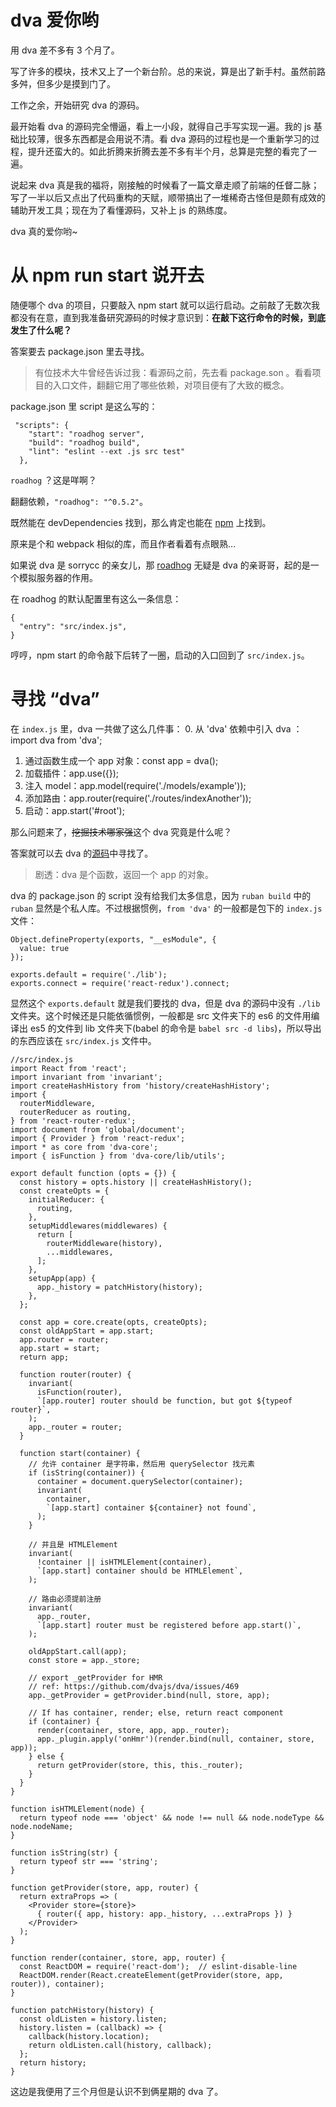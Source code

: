 # dva 爱你哟

用 dva 差不多有 3 个月了。

写了许多的模块，技术又上了一个新台阶。总的来说，算是出了新手村。虽然前路多舛，但多少是摸到门了。

工作之余，开始研究 dva 的源码。

最开始看 dva 的源码完全懵逼，看上一小段，就得自己手写实现一遍。我的 js 基础比较薄，很多东西都是会用说不清。看 dva 源码的过程也是一个重新学习的过程，提升还蛮大的。如此折腾来折腾去差不多有半个月，总算是完整的看完了一遍。

说起来 dva 真是我的福将，刚接触的时候看了一篇文章走顺了前端的任督二脉；写了一半以后又点出了代码重构的天赋，顺带搞出了一堆稀奇古怪但是颇有成效的辅助开发工具；现在为了看懂源码，又补上 js 的熟练度。

dva 真的爱你哟~

# 从 npm run start 说开去

随便哪个 dva 的项目，只要敲入 npm start 就可以运行启动。之前敲了无数次我都没有在意，直到我准备研究源码的时候才意识到：**在敲下这行命令的时候，到底发生了什么呢？**

答案要去 package.json 里去寻找。

>有位技术大牛曾经告诉过我：看源码之前，先去看 package.son 。看看项目的入口文件，翻翻它用了哪些依赖，对项目便有了大致的概念。

package.json 里 script 是这么写的：

```
 "scripts": {
    "start": "roadhog server",
    "build": "roadhog build",
    "lint": "eslint --ext .js src test"
  },
```

`roadhog` ？这是咩啊？

翻翻依赖，`"roadhog": "^0.5.2"`。


既然能在 devDependencies 找到，那么肯定也能在 [npm](https://www.npmjs.com/package/roadhog) 上找到。

原来是个和 webpack 相似的库，而且作者看着有点眼熟...

如果说 dva 是 sorrycc 的亲女儿，那 [roadhog](https://github.com/sorrycc/roadhog.git) 无疑是 dva 的亲哥哥，起的是一个模拟服务器的作用。

在 roadhog 的默认配置里有这么一条信息：

```
{
  "entry": "src/index.js",
}
```

哼哼，npm start 的命令敲下后转了一圈，启动的入口回到了 `src/index.js`。

# 寻找 “dva”

在 `index.js` 里，dva 一共做了这么几件事：
0. 从 'dva' 依赖中引入 dva ：import dva from 'dva'; 
1. 通过函数生成一个 app 对象：const app = dva(); 
2. 加载插件：app.use({});
3. 注入 model：app.model(require('./models/example'));
4. 添加路由：app.router(require('./routes/indexAnother'));
5. 启动：app.start('#root');

那么问题来了，~~挖掘技术哪家强~~这个 dva 究竟是什么呢？

答案就可以去 dva 的[源码](https://github.com/dvajs/dva)中寻找了。

> 剧透：dva 是个函数，返回一个 app 的对象。

dva 的 package.json 的 script 没有给我们太多信息，因为 `ruban build` 中的 `ruban` 显然是个私人库。不过根据惯例，`from 'dva'` 的一般都是包下的 `index.js` 文件：
```
Object.defineProperty(exports, "__esModule", {
  value: true
});

exports.default = require('./lib');
exports.connect = require('react-redux').connect;
```

显然这个 `exports.default` 就是我们要找的 dva，但是 dva 的源码中没有 `./lib` 文件夹。这个时候还是只能依循惯例，一般都是 src 文件夹下的 es6 的文件用编译出 es5 的文件到 lib 文件夹下(babel 的命令是 `babel src -d libs`)，所以导出的东西应该在 `src/index.js` 文件中。

```
//src/index.js
import React from 'react';
import invariant from 'invariant';
import createHashHistory from 'history/createHashHistory';
import {
  routerMiddleware,
  routerReducer as routing,
} from 'react-router-redux';
import document from 'global/document';
import { Provider } from 'react-redux';
import * as core from 'dva-core';
import { isFunction } from 'dva-core/lib/utils';

export default function (opts = {}) {
  const history = opts.history || createHashHistory();
  const createOpts = {
    initialReducer: {
      routing,
    },
    setupMiddlewares(middlewares) {
      return [
        routerMiddleware(history),
        ...middlewares,
      ];
    },
    setupApp(app) {
      app._history = patchHistory(history);
    },
  };

  const app = core.create(opts, createOpts);
  const oldAppStart = app.start;
  app.router = router;
  app.start = start;
  return app;

  function router(router) {
    invariant(
      isFunction(router),
      `[app.router] router should be function, but got ${typeof router}`,
    );
    app._router = router;
  }

  function start(container) {
    // 允许 container 是字符串，然后用 querySelector 找元素
    if (isString(container)) {
      container = document.querySelector(container);
      invariant(
        container,
        `[app.start] container ${container} not found`,
      );
    }

    // 并且是 HTMLElement
    invariant(
      !container || isHTMLElement(container),
      `[app.start] container should be HTMLElement`,
    );

    // 路由必须提前注册
    invariant(
      app._router,
      `[app.start] router must be registered before app.start()`,
    );

    oldAppStart.call(app);
    const store = app._store;

    // export _getProvider for HMR
    // ref: https://github.com/dvajs/dva/issues/469
    app._getProvider = getProvider.bind(null, store, app);

    // If has container, render; else, return react component
    if (container) {
      render(container, store, app, app._router);
      app._plugin.apply('onHmr')(render.bind(null, container, store, app));
    } else {
      return getProvider(store, this, this._router);
    }
  }
}

function isHTMLElement(node) {
  return typeof node === 'object' && node !== null && node.nodeType && node.nodeName;
}

function isString(str) {
  return typeof str === 'string';
}

function getProvider(store, app, router) {
  return extraProps => (
    <Provider store={store}>
      { router({ app, history: app._history, ...extraProps }) }
    </Provider>
  );
}

function render(container, store, app, router) {
  const ReactDOM = require('react-dom');  // eslint-disable-line
  ReactDOM.render(React.createElement(getProvider(store, app, router)), container);
}

function patchHistory(history) {
  const oldListen = history.listen;
  history.listen = (callback) => {
    callback(history.location);
    return oldListen.call(history, callback);
  };
  return history;
}
```

这边是我便用了三个月但是认识不到俩星期的 dva 了。